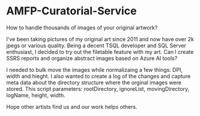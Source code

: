 # AMFP-Curatorial-Service
How to handle thousands of images of your original artwork?

I've been taking pictures of my original art since 2011 and now have over 2k jpegs or various quality. Being a decent TSQL developer and SQL Server enthusiast, I decided to try out the filetable feature with my art. Can I create SSRS reports and organize abstract images based on Azure AI tools? 

I needed to bulk move the images while normalizaing a few things: DPI, width and hieght. I also wanted to create a log of the changes and capture meta data about the directory structure where the orginal images were stored. This script parameters: rootDirectory, ignoreList, movingDirectory, logName, height, width.

Hope other artists find us and our work helps others.

